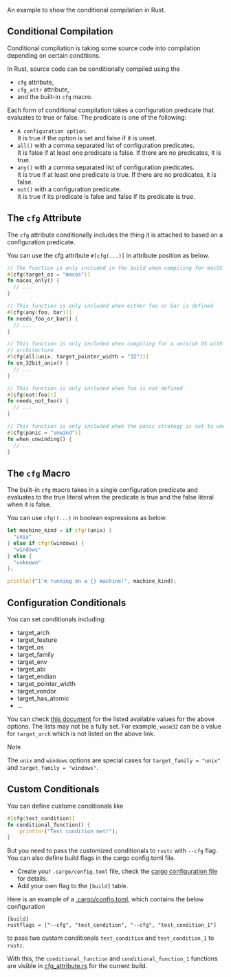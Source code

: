 An example to show the conditional compilation in Rust.

## Conditional Compilation

Conditional compliation is taking some source code into compilation depending on certain conditions.

In Rust, source code can be conditionally compiled using the 
- `cfg` attribute,
- `cfg_attr` attribute,
- and the built-in `cfg` macro.

Each form of conditional compilation takes a configuration predicate that evaluates to true or false. The predicate is one of the following:

- `A configuration option`.  
  It is true if the option is set and false if it is unset.
- `all()` with a comma separated list of configuration predicates.  
  It is false if at least one predicate is false. If there are no predicates, it is true.
- `any()` with a comma separated list of configuration predicates.  
  It is true if at least one predicate is true. If there are no predicates, it is false.
- `not()` with a configuration predicate.  
  It is true if its predicate is false and false if its predicate is true.


## The `cfg` Attribute

The `cfg` attribute conditionally includes the thing it is attached to based on a configuration predicate.


You can use the cfg attribute `#[cfg(...)]` in attribute position as below.

```rust
// The function is only included in the build when compiling for macOS
#[cfg(target_os = "macos")]
fn macos_only() {
  // ...
}

// This function is only included when either foo or bar is defined
#[cfg(any(foo, bar))]
fn needs_foo_or_bar() {
  // ...
}

// This function is only included when compiling for a unixish OS with a 32-bit
// architecture
#[cfg(all(unix, target_pointer_width = "32"))]
fn on_32bit_unix() {
  // ...
}

// This function is only included when foo is not defined
#[cfg(not(foo))]
fn needs_not_foo() {
  // ...
}

// This function is only included when the panic strategy is set to unwind
#[cfg(panic = "unwind")]
fn when_unwinding() {
  // ...
}
```

## The `cfg` Macro

The built-in `cfg` macro takes in a single configuration predicate and evaluates to the true literal when the predicate is true and the false literal when it is false.

You can use `cfg!(...)` in boolean expressions as below.

```rust
let machine_kind = if cfg!(unix) {
  "unix"
} else if cfg!(windows) {
  "windows"
} else {
  "unknown"
};

println!("I'm running on a {} machine!", machine_kind);
```

## Configuration Conditionals

You can set conditionals including:
- target_arch
- target_feature
- target_os
- target_family
- target_env
- target_abi
- target_endian
- target_pointer_width
- target_vendor
- target_has_atomic
- ...

You can check [this document](https://doc.rust-lang.org/stable/reference/conditional-compilation.html#set-configuration-options) for the listed available values for the above options. The lists may not be a fully set. For example, `wasm32` can be a value for `target_arch` which is not listed on the above link.

> [!NOTE]  
> The `unix` and `windows` options are special cases for `target_family = "unix"` and `target_family = "windows"`.

## Custom Conditionals 

You can define custome conditionals like 

```rust
#[cfg(test_condition)]
fn conditional_function() {
    println!("Test condition met!");
}
```

But you need to pass the customized conditionals to `rustc` with `--cfg` flag. You can also define build flags in the cargo config.toml file.

- Create your `.cargo/config.toml` file, check the [cargo configuration file](https://doc.rust-lang.org/stable/cargo/reference/config.html#hierarchical-structure) for details.
- Add your own flag to the `[build]` table.

Here is an example of a [.cargo/config.toml](./.cargo/config.toml), which contains the below configuration

```
[build]
rustflags = ["--cfg", "test_condition", "--cfg", "test_condition_1"]
```
to pass two custom conditionals `test_condition` and `test_condition_1` to `rustc`.

With this, the `conditional_function` and `conditional_function_1` functions are visible in [cfg_attribute.rs](./src/cfg_attribute.rs#L28) for the current build.
